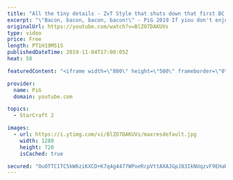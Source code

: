 ```yaml
---
title: "All the tiny details - ZvT Style that shuts down that first BC - Rule of 1-gas Plat 2 coaching"
excerpt: "\"Bacon, bacon, bacon, bacon!\" - PiG 2019 If yiou don't enjoy the talk at the start, first gameplay is at 17:40  Like the content? Then consider to leave a thumbs up and subscribe! ;) If you wish to support me please consider supporting my patreon: https://www.patreon.com/PiGSC2 Videos don’t appear in"
originalUrl: https://youtube.com/watch?v=BlZO7DAKUVs
type: video
price: Free
length: PT1H19M51S
publishedDateTime: 2019-11-04T17:00:05Z
heat: 50

featuredContent: "<iframe width=\"800\" height=\"500\" frameborder=\"0\" src=\"https://www.youtube.com/embed/BlZO7DAKUVs\" allow=\"accelerometer; autoplay; encrypted-media; gyroscope; picture-in-picture\" allowfullscreen></iframe>"

provider:
  name: PiG
  domain: youtube.com

topics:
  - StarCraft 2

images:
  - url: https://i.ytimg.com/vi/BlZO7DAKUVs/maxresdefault.jpg
    width: 1280
    height: 720
    isCached: true

secured: "OuOTTC1TC5kW6ziKXCD+K7q4g4477WPoeRcpVttAXAJGpJ83IkNUqzvF9EHaRBoal/UF0vPfTkTwDeqbaIREFg/nWY7MP4CZ4hSYs0xAOrTUzrH2Dp0BQ4Af8L3Zucx3tVosRsrFHBKhJV0MJsVGBD955mNR1Fy+2GXUQu4XIVQLMvCHpS2U1gy/Ha43D5kOYy7PyJ0YXt5Di2DXLgkVnZntGli4zRi+LW6BB3XZ/p8tXNLZWAhHIZ5X/chA7cuk2zk6WIz38Blr9jqD/hefJJcsa21ml4PJ1txLhV1XznQh4SOWwU67jyWKIrXGt3tvOGttFQU5C4SQh2GR68gVXaqQ4Uztej0zY1hWb+x0Vkz+xx7IhlwGbvWSoancgxLh+mN76Y//ioOq/0Be6008ccc2goNvdWzYoAIzje5RtmA=;09UVUSO/rvkNmqKCBqMQsA=="
---
```


